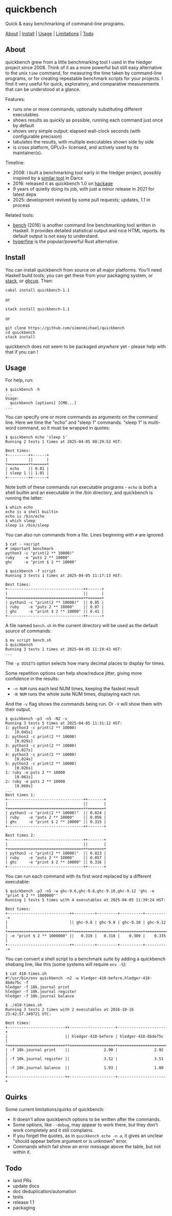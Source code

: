 # quickbench

Quick & easy benchmarking of command-line programs.

  [About](#about)
| [Install](#install)
| [Usage](#usage)
| [Limitations](#limitations)
| [Todo](#todo)


## About

quickbench grew from a little benchmarking tool I used in the hledger project since 2008.
Think of it as a more powerful but still easy alternative to the unix `time` command,
for measuring the time taken by command-line programs,
or for creating repeatable benchmark scripts for your projects.
I find it very useful for quick, exploratory, and comparative measurements that can be understood at a glance.

Features:

- runs one or more commands, optionally substituting different executables
- shows results as quickly as possible, running each command just once by default
- shows very simple output: elapsed wall-clock seconds (with configurable precision)
- tabulates the results, with multiple executables shown side by side
- is cross platform, GPLv3+ licensed, and actively used by its maintainer(s).

Timeline:

- 2008: I built a benchmarking tool early in the hledger project,
  possibly inspired by a [similar tool](https://hackage.haskell.org/package/darcs-benchmark-0.1) in Darcs
- 2016: released it as quickbench 1.0 on [hackage](https://hackage.haskell.org/package/quickbench)
- 9 years of quietly doing its job, with just a minor release in 2021 for latest deps
- 2025: development revived by some pull requests; updates, 1.1 in process

Related tools:

- [bench](https://github.com/Gabriel439/bench#readme) (2016) is another command line benchmarking tool written in Haskell.
  It provides detailed statistical output and nice HTML reports. Its default output is not easy to understand.
- [hyperfine](https://github.com/sharkdp/hyperfine) is the popular/powerful Rust alternative.

## Install

You can install quickbench from source on all major platforms.
You'll need Haskell build tools;
you can get these from your packaging system,
or [stack](https://docs.haskellstack.org/en/stable/),
or [ghcup](https://www.haskell.org/ghcup).
Then:
```
cabal install quickbench-1.1
```

or
```
stack install quickbench-1.1
```

or
```
git clone https://github.com/simonmichael/quickbench
cd quickbench
stack install
```

quickbench does not seem to be packaged *anywhere* yet - please help with that if you can !


## Usage

For help, run:
```
$ quickbench -h
...
Usage:
  quickbench [options] [CMD...]
...
```

You can specify one or more commands as arguments on the command line.
Here we time the "echo" and "sleep 1" commands.
"sleep 1" is multi-word command, so it must be wrapped in quotes:
```
$ quickbench echo 'sleep 1'
Running 2 tests 1 times at 2025-04-05 08:29:53 HST:

Best times:
+---------++------+
|         ||      |
+=========++======+
| echo    || 0.01 |
| sleep 1 || 1.01 |
+---------++------+
```

Note both of these commands run executable programs -
`echo` is both a shell builtin and an executable in the /bin directory,
and quickbench is running the latter:
```
$ which echo
echo is a shell builtin
echo is /bin/echo
$ which sleep
sleep is /bin/sleep
```

You can also run commands from a file.
Lines beginning with `#` are ignored:
```
$ cat - >script
# important benchmark
python3 -c "print(2 ** 10000)"
ruby    -e "puts 2 ** 10000"
ghc     -e "print $ 2 ** 10000"

$ quickbench -f script
Running 3 tests 1 times at 2025-04-05 11:17:13 HST:

Best times:
+---------------------------------++------+
|                                 ||      |
+=================================++======+
| python3 -c "print(2 ** 10000)"  || 0.05 |
| ruby    -e "puts 2 ** 10000"    || 0.07 |
| ghc     -e "print $ 2 ** 10000" || 0.41 |
+---------------------------------++------+
```

A file named `bench.sh` in the current directory will be used as the default source of commands:
```
$ mv script bench.sh
$ quickbench
Running 3 tests 1 times at 2025-04-05 11:19:43 HST:
...
```

The `-p DIGITS` option selects how many decimal places to display for times.

Some repetition options can help show/reduce jitter, giving more confidence in the results:
- `-n NUM` runs each test NUM times, keeping the fastest result
- `-N NUM` runs the whole suite NUM times, displaying each run.

And the `-v` flag shows the commands being run. Or `-V` will show them with their output.

```
$ quickbench -p3 -n5 -N2 -v
Running 3 tests 5 times at 2025-04-05 11:31:12 HST:
1: python3 -c print(2 ** 10000)
	[0.045s]
2: python3 -c print(2 ** 10000)
	[0.029s]
3: python3 -c print(2 ** 10000)
	[0.027s]
4: python3 -c print(2 ** 10000)
	[0.024s]
5: python3 -c print(2 ** 10000)
	[0.026s]
1: ruby -e puts 2 ** 10000
	[0.061s]
2: ruby -e puts 2 ** 10000
	[0.060s]
...
Best times 1:
+---------------------------------++-------+
|                                 ||       |
+=================================++=======+
| python3 -c "print(2 ** 10000)"  || 0.024 |
| ruby    -e "puts 2 ** 10000"    || 0.056 |
| ghc     -e "print $ 2 ** 10000" || 0.315 |
+---------------------------------++-------+

Best times 2:
+---------------------------------++-------+
|                                 ||       |
+=================================++=======+
| python3 -c "print(2 ** 10000)"  || 0.023 |
| ruby    -e "puts 2 ** 10000"    || 0.057 |
| ghc     -e "print $ 2 ** 10000" || 0.316 |
+---------------------------------++-------+
```

You can run each command with its first word replaced by a different executable:
```
$ quickbench -p3 -n5 -w ghc-9.6,ghc-9.8,ghc-9.10,ghc-9.12 'ghc -e "print $ 2 ** 1000000"'
Running 1 tests 5 times with 4 executables at 2025-04-05 11:39:24 HST:

Best times:
+---------------------------++---------+---------+----------+----------+
|                           || ghc-9.6 | ghc-9.8 | ghc-9.10 | ghc-9.12 |
+===========================++=========+=========+==========+==========+
| -e "print $ 2 ** 1000000" ||   0.319 |   0.318 |    0.309 |    0.335 |
+---------------------------++---------+---------+----------+----------+
```

You can convert a shell script to a benchmark suite by adding a quickbench shebang line,
like this (some systems will require `env -S`):
```
$ cat 410-times.sh
#!/usr/bin/env quickbench -n2 -w hledger-410-before,hledger-410-8bde75c -f
hledger -f 10k.journal print
hledger -f 10k.journal register
hledger -f 10k.journal balance

$ ./410-times.sh
Running 3 tests 2 times with 2 executables at 2016-10-16 23:42:57.349721 UTC:

Best times:
+-------------------------++--------------------+---------------------+
|                         || hledger-410-before | hledger-410-8bde75c |
+=========================++====================+=====================+
| -f 10k.journal print    ||               2.90 |                2.92 |
| -f 10k.journal register ||               3.52 |                3.51 |
| -f 10k.journal balance  ||               1.93 |                1.80 |
+-------------------------++--------------------+---------------------+
```


## Quirks

Some current limitations/quirks of quickbench:

- It doesn't allow quickbench options to be written after the commands.
- Some options, like `--debug`, may appear to work there, but they don't work completely and it still complains.
- If you forget the quotes, as in `quickbench echo -n a`, it gives an unclear "should appear before argument or is unknown" error.
- Commands which fail show an error message above the table, but not within it.


## Todo

- land PRs
- update docs
- doc deduplication/automation
- tests
- release 1.1
- packaging
